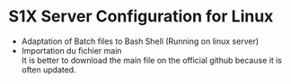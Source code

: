 # S1X Server Configuration for Linux

<ul>
  <li> Adaptation of Batch files to Bash Shell (Running on linux server) </li>
  <li> Importation du fichier main </li>
  It is better to download the main file on the official github because it is often updated.
</ul>
